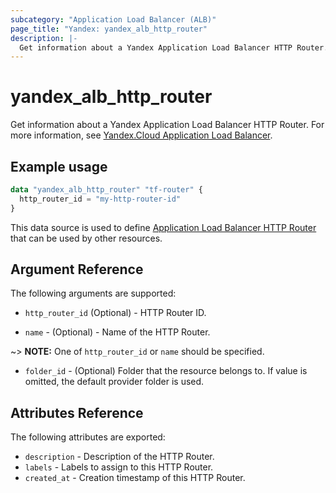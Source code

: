 ```yaml
---
subcategory: "Application Load Balancer (ALB)"
page_title: "Yandex: yandex_alb_http_router"
description: |-
  Get information about a Yandex Application Load Balancer HTTP Router.
---
```



# yandex_alb_http_router




Get information about a Yandex Application Load Balancer HTTP Router. For more information, see [Yandex.Cloud Application Load Balancer](https://cloud.yandex.com/en/docs/application-load-balancer/quickstart).

## Example usage

```terraform
data "yandex_alb_http_router" "tf-router" {
  http_router_id = "my-http-router-id"
}
```

This data source is used to define [Application Load Balancer HTTP Router](https://cloud.yandex.com/en/docs/application-load-balancer/concepts/http-router) that can be used by other resources.

## Argument Reference

The following arguments are supported:

* `http_router_id` (Optional) - HTTP Router ID.

* `name` - (Optional) - Name of the HTTP Router.

~> **NOTE:** One of `http_router_id` or `name` should be specified.

* `folder_id` - (Optional) Folder that the resource belongs to. If value is omitted, the default provider folder is used.

## Attributes Reference

The following attributes are exported:

* `description` - Description of the HTTP Router.
* `labels` - Labels to assign to this HTTP Router.
* `created_at` - Creation timestamp of this HTTP Router.
